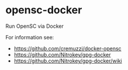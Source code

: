 # opensc-docker
Run OpenSC via Docker

For information see:
- https://github.com/cremuzzi/docker-opensc
- https://github.com/Nitrokey/gpg-docker
- https://github.com/Nitrokey/gpg-docker/wiki
